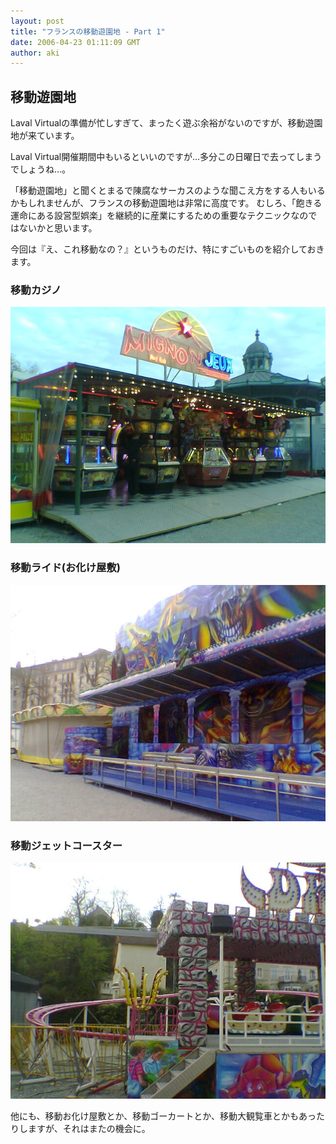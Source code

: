 ```yaml
---
layout: post
title: "フランスの移動遊園地 - Part 1"
date: 2006-04-23 01:11:09 GMT 
author: aki
---
```


## 移動遊園地

Laval Virtualの準備が忙しすぎて、まったく遊ぶ余裕がないのですが、移動遊園地が来ています。


Laval Virtual開催期間中もいるといいのですが…多分この日曜日で去ってしまうでしょうね…。


「移動遊園地」と聞くとまるで陳腐なサーカスのような聞こえ方をする人もいるかもしれませんが、フランスの移動遊園地は非常に高度です。
むしろ、「飽きる運命にある設営型娯楽」を継続的に産業にするための重要なテクニックなのではないかと思います。


今回は『え、これ移動なの？』というものだけ、特にすごいものを紹介しておきます。



### 移動カジノ


![Photo20060423-8.jpg](/assets/2006/Photo20060423-8.jpg)


### 移動ライド(お化け屋敷)


![Photo20060423-7.jpg](/assets/2006/Photo20060423-7.jpg)



### 移動ジェットコースター


![Photo20060423-6.jpg](/assets/2006/Photo20060423-6.jpg)


他にも、移動お化け屋敷とか、移動ゴーカートとか、移動大観覧車とかもあったりしますが、それはまたの機会に。

